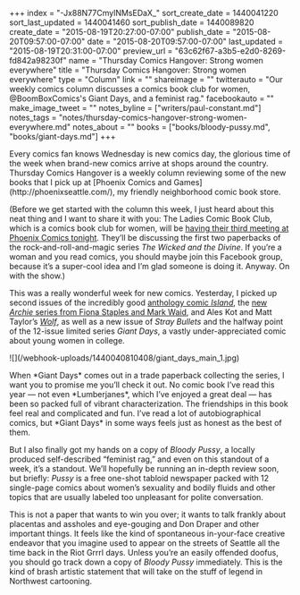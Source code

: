 +++
index = "-Jx88N77CmylNMsEDaX_"
sort_create_date = 1440041220
sort_last_updated = 1440041460
sort_publish_date = 1440089820
create_date = "2015-08-19T20:27:00-07:00"
publish_date = "2015-08-20T09:57:00-07:00"
date = "2015-08-20T09:57:00-07:00"
last_updated = "2015-08-19T20:31:00-07:00"
preview_url = "63c62f67-a3b5-e2d0-8269-fd842a98230f"
name = "Thursday Comics Hangover: Strong women everywhere"
title = "Thursday Comics Hangover: Strong women everywhere"
type = "Column"
link = ""
shareimage = ""
twitterauto = "Our weekly comics column discusses a comics book club for women, @BoomBoxComics's Giant Days, and a feminist rag."
facebookauto = ""
make_image_tweet = ""
notes_byline = ["writers/paul-constant.md"]
notes_tags = "notes/thursday-comics-hangover-strong-women-everywhere.md"
notes_about = ""
books = ["books/bloody-pussy.md", "books/giant-days.md"]
+++
<p class="intro">Every comics fan knows Wednesday is new comics day, the glorious time of the week when brand-new comics arrive at shops around the country. Thursday Comics Hangover is a weekly column reviewing some of the new books that I pick up at [Phoenix Comics and Games](http://phoenixseattle.com/), my friendly neighborhood comic book store.</p>

(Before we get started with the column this week, I just heard about this neat thing and I want to share it with you: The Ladies Comic Book Club, which is a comics book club for women, will be [having their third meeting at Phoenix Comics tonight](https://m.facebook.com/events/860171967369309?acontext=%7B%22ref%22%3A98%2C%22action_history%22%3A%22null%22%7D&aref=98&ref=bookmarks). They’ll be discussing the first two paperbacks of the rock-and-roll-and-magic series *The Wicked and the Divine*. If you’re a woman and you read comics, you should maybe join this Facebook group, because it’s a super-cool idea and I’m glad someone is doing it. Anyway. On with the show.)

This was a really wonderful week for new comics. Yesterday, I picked up second issues of the incredibly good [anthology comic *Island*](http://seattlereviewofbooks.com/notes/2015/07/16/thursday-comics-hangover-the-possibility-of-an-island/), the [new *Archie* series from Fiona Staples and Mark Waid](http://seattlereviewofbooks.com/notes/2015/07/09/thursday-comics-hangover-saga-split-in-two/), and Ales Kot and Matt Taylor’s [*Wolf*](http://seattlereviewofbooks.com/notes/2015/07/23/thursday-comics-hangover-los-angeles-is-a-magical-place/), as well as a new issue of *Stray Bullets* and the halfway point of the 12-issue limited series *Giant Days*, a vastly under-appreciated comic about young women in college. 

<p class="image-left">![](/webhook-uploads/1440040810408/giant_days_main_1.jpg)</p>When *Giant Days* comes out in a trade paperback collecting the series, I want you to promise me you’ll check it out. No comic book I’ve read this year — not even *Lumberjanes*, which I’ve enjoyed a great deal — has been so packed full of vibrant characterization. The friendships in this book feel real and complicated and fun. I’ve read a lot of autobiographical comics, but *Giant Days* in some ways feels just as honest as the best of them.

But I also finally got my hands on a copy of *Bloody Pussy*, a locally produced self-described “feminist rag,” and even on this standout of a week, it’s a standout. We’ll hopefully be running an in-depth review soon, but briefly: *Pussy* is a free one-shot tabloid newspaper packed with 12 single-page comics about women’s sexuality and bodily fluids and other topics that are usually labeled too unpleasant for polite conversation. 

This is not a paper that wants to win you over; it wants to talk frankly about placentas and assholes and eye-gouging and Don Draper and other important things. It feels like the kind of spontaneous in-your-face creative endeavor that you imagine used to appear on the streets of Seattle all the time back in the Riot Grrrl days. Unless you’re an easily offended doofus, you should go track down a copy of *Bloody Pussy* immediately. This is the kind of brash artistic statement that will take on the stuff of legend in Northwest cartooning. 







